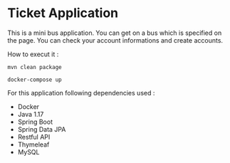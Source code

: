 # Ticket Application

This is a mini bus application. You can get on a bus which is specified on the page. You can check your account informations and create accounts.

How to execut it :

 `mvn clean package`

`docker-compose up`


For this application following dependencies used :

- Docker
- Java 1.17
- Spring Boot
- Spring Data JPA
- Restful API
- Thymeleaf
- MySQL


